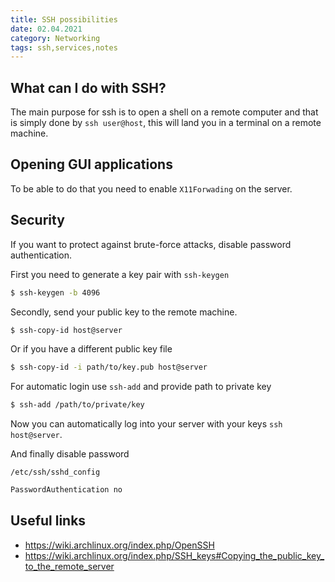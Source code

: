 ```yaml
---
title: SSH possibilities
date: 02.04.2021
category: Networking
tags: ssh,services,notes
---
```


## What can I do with SSH?

The main purpose for ssh is to open a shell on a remote computer and that is simply done by `ssh user@host`, this will land you in a terminal on a remote machine.

## Opening GUI applications

To be able to do that you need to enable `X11Forwading` on the server.

## Security

If you want to protect against brute-force attacks, disable password authentication.

First you need to generate a key pair with `ssh-keygen`

```bash
$ ssh-keygen -b 4096
```

Secondly, send your public key to the remote machine.

```bash
$ ssh-copy-id host@server
```

Or if you have a different public key file

```bash
$ ssh-copy-id -i path/to/key.pub host@server
```

For automatic login use `ssh-add` and provide path to private key

```bash
$ ssh-add /path/to/private/key
```

Now you can automatically log into your server with your keys `ssh host@server`.

And finally disable password

`/etc/ssh/sshd_config`

```bash
PasswordAuthentication no
```

## Useful links
- https://wiki.archlinux.org/index.php/OpenSSH
- https://wiki.archlinux.org/index.php/SSH_keys#Copying_the_public_key_to_the_remote_server
